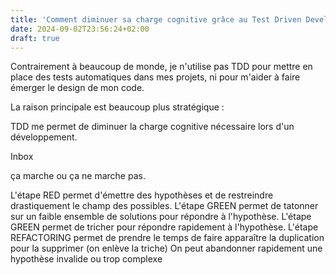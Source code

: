 ```yaml
---
title: 'Comment diminuer sa charge cognitive grâce au Test Driven Development'
date: 2024-09-02T23:56:24+02:00
draft: true
---
```


Contrairement à beaucoup de monde, je n'utilise pas TDD pour mettre en place des tests automatiques dans mes projets, ni pour m'aider à faire émerger le design de mon code.

La raison principale est beaucoup plus stratégique : 

TDD me permet de diminuer la charge cognitive nécessaire lors d'un développement. 




Inbox

ça marche ou ça ne marche pas.

L'étape RED permet d'émettre des hypothèses et de restreindre drastiquement le champ des possibles. 
L'étape GREEN permet de tatonner sur un faible ensemble de solutions pour répondre à l'hypothèse.
L'étape GREEN permet de tricher pour répondre rapidement à l'hypothèse.
L'étape REFACTORING permet de prendre le temps de faire apparaître la duplication pour la supprimer (on enlève la triche)
On peut abandonner rapidement une hypothèse invalide ou trop complexe



